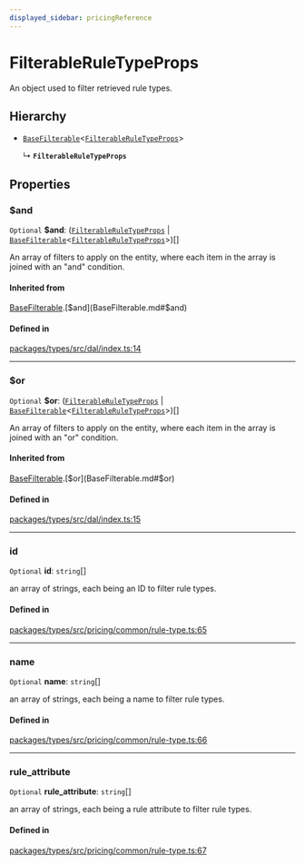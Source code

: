 ```yaml
---
displayed_sidebar: pricingReference
---
```


# FilterableRuleTypeProps

An object used to filter retrieved rule types.

## Hierarchy

- [`BaseFilterable`](BaseFilterable.md)<[`FilterableRuleTypeProps`](FilterableRuleTypeProps.md)\>

  ↳ **`FilterableRuleTypeProps`**

## Properties

### $and

 `Optional` **$and**: ([`FilterableRuleTypeProps`](FilterableRuleTypeProps.md) \| [`BaseFilterable`](BaseFilterable.md)<[`FilterableRuleTypeProps`](FilterableRuleTypeProps.md)\>)[]

An array of filters to apply on the entity, where each item in the array is joined with an "and" condition.

#### Inherited from

[BaseFilterable](BaseFilterable.md).[$and](BaseFilterable.md#$and)

#### Defined in

[packages/types/src/dal/index.ts:14](https://github.com/medusajs/medusa/blob/daea35fe73/packages/types/src/dal/index.ts#L14)

___

### $or

 `Optional` **$or**: ([`FilterableRuleTypeProps`](FilterableRuleTypeProps.md) \| [`BaseFilterable`](BaseFilterable.md)<[`FilterableRuleTypeProps`](FilterableRuleTypeProps.md)\>)[]

An array of filters to apply on the entity, where each item in the array is joined with an "or" condition.

#### Inherited from

[BaseFilterable](BaseFilterable.md).[$or](BaseFilterable.md#$or)

#### Defined in

[packages/types/src/dal/index.ts:15](https://github.com/medusajs/medusa/blob/daea35fe73/packages/types/src/dal/index.ts#L15)

___

### id

 `Optional` **id**: `string`[]

an array of strings, each being an ID to filter rule types.

#### Defined in

[packages/types/src/pricing/common/rule-type.ts:65](https://github.com/medusajs/medusa/blob/daea35fe73/packages/types/src/pricing/common/rule-type.ts#L65)

___

### name

 `Optional` **name**: `string`[]

an array of strings, each being a name to filter rule types.

#### Defined in

[packages/types/src/pricing/common/rule-type.ts:66](https://github.com/medusajs/medusa/blob/daea35fe73/packages/types/src/pricing/common/rule-type.ts#L66)

___

### rule\_attribute

 `Optional` **rule\_attribute**: `string`[]

an array of strings, each being a rule attribute to filter rule types.

#### Defined in

[packages/types/src/pricing/common/rule-type.ts:67](https://github.com/medusajs/medusa/blob/daea35fe73/packages/types/src/pricing/common/rule-type.ts#L67)
